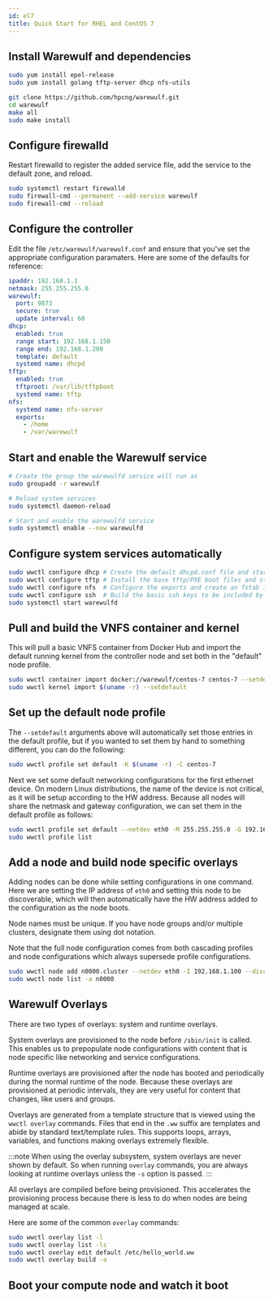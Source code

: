 ```yaml
---
id: el7
title: Quick Start for RHEL and CentOS 7
---
```


## Install Warewulf and dependencies

```bash
sudo yum install epel-release
sudo yum install golang tftp-server dhcp nfs-utils

git clone https://github.com/hpcng/warewulf.git
cd warewulf
make all
sudo make install
```

## Configure firewalld

Restart firewalld to register the added service file, add the service to the default zone, and reload.

```bash
sudo systemctl restart firewalld
sudo firewall-cmd --permanent --add-service warewulf
sudo firewall-cmd --reload
```

## Configure the controller

Edit the file `/etc/warewulf/warewulf.conf` and ensure that you've set the appropriate configuration paramaters. Here are some of the defaults for reference:

```yaml
ipaddr: 192.168.1.1
netmask: 255.255.255.0
warewulf:
  port: 9873
  secure: true
  update interval: 60
dhcp:
  enabled: true
  range start: 192.168.1.150
  range end: 192.168.1.200
  template: default
  systemd name: dhcpd
tftp:
  enabled: true
  tftproot: /var/lib/tftpboot
  systemd name: tftp
nfs:
  systemd name: nfs-server
  exports:
    - /home
    - /var/warewulf
```

## Start and enable the Warewulf service

```bash
# Create the group the warewulfd service will run as
sudo groupadd -r warewulf

# Reload system services
sudo systemctl daemon-reload

# Start and enable the warewulfd service
sudo systemctl enable --now warewulfd
```

## Configure system services automatically

```bash
sudo wwctl configure dhcp # Create the default dhcpd.conf file and start/enable service
sudo wwctl configure tftp # Install the base tftp/PXE boot files and start/enable service
sudo wwctl configure nfs  # Configure the exports and create an fstab in the default system overlay
sudo wwctl configure ssh  # Build the basic ssh keys to be included by the default system overlay
sudo systemctl start warewulfd
```

## Pull and build the VNFS container and kernel

This will pull a basic VNFS container from Docker Hub and import the default running kernel from the controller node and set both in the "default" node profile.

```bash
sudo wwctl container import docker://warewulf/centos-7 centos-7 --setdefault
sudo wwctl kernel import $(uname -r) --setdefault
```

## Set up the default node profile

The `--setdefault` arguments above will automatically set those entries in the default profile, but if you wanted to set them by hand to something different, you can do the following:

```bash
sudo wwctl profile set default -K $(uname -r) -C centos-7
```

Next we set some default networking configurations for the first ethernet device. On modern Linux distributions, the name of the device is not critical, as it will be setup according to the HW address. Because all nodes will share the netmask and gateway configuration, we can set them in the default profile as follows:

```bash
sudo wwctl profile set default --netdev eth0 -M 255.255.255.0 -G 192.168.1.1
sudo wwctl profile list
```

## Add a node and build node specific overlays

Adding nodes can be done while setting configurations in one command. Here we are setting the IP address of `eth0` and setting this node to be discoverable, which will then automatically have the HW address added to the configuration as the node boots.

Node names must be unique. If you have node groups and/or multiple clusters, designate them using dot notation.

Note that the full node configuration comes from both cascading profiles and node configurations which always supersede profile configurations.

```bash
sudo wwctl node add n0000.cluster --netdev eth0 -I 192.168.1.100 --discoverable
sudo wwctl node list -a n0000
```

## Warewulf Overlays

There are two types of overlays: system and runtime overlays.

System overlays are provisioned to the node before `/sbin/init` is called. This enables us to prepopulate node configurations with content that is node specific like networking and service configurations.

Runtime overlays are provisioned after the node has booted and periodically during the normal runtime of the node. Because these overlays are provisioned at periodic intervals, they are very useful for content that changes, like users and groups.

Overlays are generated from a template structure that is viewed using the `wwctl overlay` commands. Files that end in the ``.ww`` suffix are templates and abide by standard text/template rules. This supports loops, arrays, variables, and functions making overlays extremely flexible.

:::note
When using the overlay subsystem, system overlays are never shown by default. So when running `overlay` commands, you are always looking at runtime overlays unless the `-s` option is passed.
:::

All overlays are compiled before being provisioned. This accelerates the provisioning process because there is less to do when nodes are being managed at scale.

Here are some of the common `overlay` commands:

```bash
sudo wwctl overlay list -l
sudo wwctl overlay list -ls
sudo wwctl overlay edit default /etc/hello_world.ww
sudo wwctl overlay build -a
```

## Boot your compute node and watch it boot
